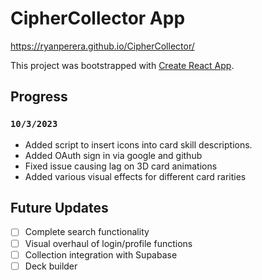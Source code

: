 # CipherCollector App

https://ryanperera.github.io/CipherCollector/

This project was bootstrapped with [Create React App](https://github.com/facebook/create-react-app).

## Progress

### `10/3/2023`
 * Added script to insert icons into card skill descriptions.
 * Added OAuth sign in via google and github
 * Fixed issue causing lag on 3D card animations
 * Added various visual effects for different card rarities


## Future Updates
 - [ ] Complete search functionality
 - [ ] Visual overhaul of login/profile functions
 - [ ] Collection integration with Supabase
 - [ ] Deck builder